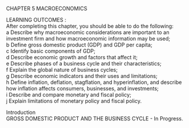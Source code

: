 CHAPTER 5 MACROECONOMICS

LEARNING OUTCOMES :     
After completing this chapter, you should be able to do the following:     
a Describe why macroeconomic considerations are important to an investment
firm and how macroeconomic information may be used;     
b Define gross domestic product (GDP) and GDP per capita;     
c Identify basic components of GDP;     
d Describe economic growth and factors that affect it;    
e Describe phases of a business cycle and their characteristics;    
f Explain the global nature of business cycles;    
g Describe economic indicators and their uses and limitations;    
h Define inflation, deflation, stagflation, and hyperinflation, and describe
how inflation affects consumers, businesses, and investments;    
i Describe and compare monetary and fiscal policy;    
j Explain limitations of monetary policy and fiscal policy.


Introduction     
GROSS DOMESTIC PRODUCT AND THE BUSINESS CYCLE - In Progress.
